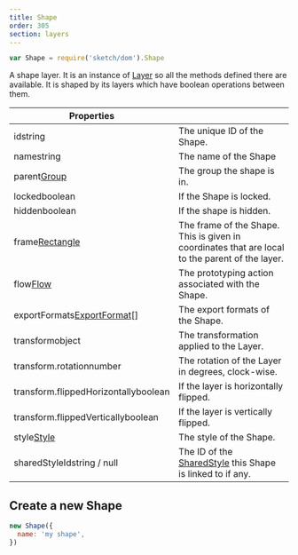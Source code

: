 ```yaml
---
title: Shape
order: 305
section: layers
---
```


```javascript
var Shape = require('sketch/dom').Shape
```

A shape layer. It is an instance of [Layer](#layer) so all the methods defined there are available. It is shaped by its layers which have boolean operations between them.

| Properties                                                                  |                                                                                                 |
| --------------------------------------------------------------------------- | ----------------------------------------------------------------------------------------------- |
| id<span class="arg-type">string</span>                                      | The unique ID of the Shape.                                                                     |
| name<span class="arg-type">string</span>                                    | The name of the Shape                                                                           |
| parent<span class="arg-type">[Group](#group)</span>                         | The group the shape is in.                                                                      |
| locked<span class="arg-type">boolean</span>                                 | If the Shape is locked.                                                                         |
| hidden<span class="arg-type">boolean</span>                                 | If the shape is hidden.                                                                         |
| frame<span class="arg-type">[Rectangle](#rectangle)</span>                  | The frame of the Shape. This is given in coordinates that are local to the parent of the layer. |
| flow<span class="arg-type">[Flow](#flow)</span>                             | The prototyping action associated with the Shape.                                               |
| exportFormats<span class="arg-type">[ExportFormat](#export-format)[]</span> | The export formats of the Shape.                                                                |
| transform<span class="arg-type">object</span>                               | The transformation applied to the Layer.                                                        |
| transform.rotation<span class="arg-type">number</span>                      | The rotation of the Layer in degrees, clock-wise.                                               |
| transform.flippedHorizontally<span class="arg-type">boolean</span>          | If the layer is horizontally flipped.                                                           |
| transform.flippedVertically<span class="arg-type">boolean</span>            | If the layer is vertically flipped.                                                             |
| style<span class="arg-type">[Style](#style)</span>                          | The style of the Shape.                                                                         |
| sharedStyleId<span class="arg-type">string / null</span>                    | The ID of the [SharedStyle](#shared-style) this Shape is linked to if any.                      |

## Create a new Shape

```javascript
new Shape({
  name: 'my shape',
})
```
